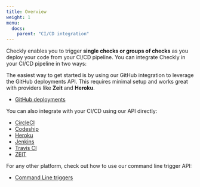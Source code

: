 ```yaml
---
title: Overview
weight: 1
menu:
  docs:
    parent: "CI/CD integration"
---
```


Checkly enables you to trigger **single checks or groups of checks** as you deploy your code from your CI/CD pipeline. 
You can integrate Checkly in your CI/CD pipeline in two ways:


The easiest way to get started is by using our GitHub integration to leverage the GitHub deployments API. This requires 
minimal setup and works great with providers like **Zeit** and **Heroku**.

- [GitHub deployments](/docs/cicd/github/)


You can also integrate with your CI/CD using our API directly:

- [CircleCI](/docs/cicd/circleci/)
- [Codeship](/docs/cicd/codeship/)
- [Heroku](/docs/cicd/heroku/)
- [Jenkins](/docs/cicd/jenkins/)
- [Travis CI](/docs/cicd/travisci/)
- [ZEIT](/docs/cicd/zeit/)

For any other platform, check out how to use our command line trigger API:

- [Command Line triggers](/docs/cicd/triggers/)
